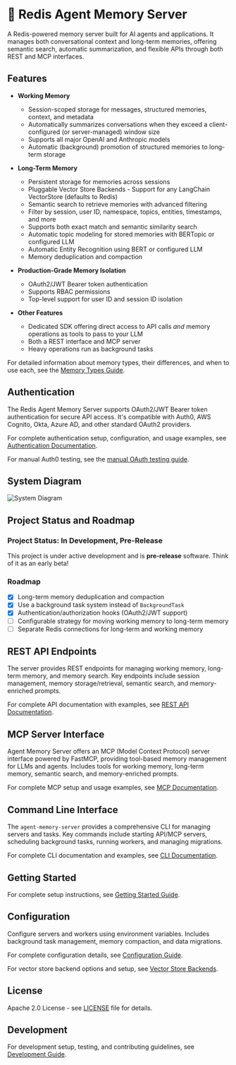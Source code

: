 # 🔮 Redis Agent Memory Server

A Redis-powered memory server built for AI agents and applications. It manages both conversational context and long-term memories, offering semantic search, automatic summarization, and flexible APIs through both REST and MCP interfaces.

## Features

- **Working Memory**

  - Session-scoped storage for messages, structured memories, context, and metadata
  - Automatically summarizes conversations when they exceed a client-configured (or server-managed) window size
  - Supports all major OpenAI and Anthropic models
  - Automatic (background) promotion of structured memories to long-term storage

- **Long-Term Memory**

  - Persistent storage for memories across sessions
  - Pluggable Vector Store Backends - Support for any LangChain VectorStore (defaults to Redis)
  - Semantic search to retrieve memories with advanced filtering
  - Filter by session, user ID, namespace, topics, entities, timestamps, and more
  - Supports both exact match and semantic similarity search
  - Automatic topic modeling for stored memories with BERTopic or configured LLM
  - Automatic Entity Recognition using BERT or configured LLM
  - Memory deduplication and compaction

- **Production-Grade Memory Isolation**
  - OAuth2/JWT Bearer token authentication
  - Supports RBAC permissions
  - Top-level support for user ID and session ID isolation

- **Other Features**
  - Dedicated SDK offering direct access to API calls _and_ memory operations as tools to pass to your LLM
  - Both a REST interface and MCP server
  - Heavy operations run as background tasks

For detailed information about memory types, their differences, and when to use each, see the [Memory Types Guide](docs/memory-types.md).

## Authentication

The Redis Agent Memory Server supports OAuth2/JWT Bearer token authentication for secure API access. It's compatible with Auth0, AWS Cognito, Okta, Azure AD, and other standard OAuth2 providers.

For complete authentication setup, configuration, and usage examples, see [Authentication Documentation](docs/authentication.md).

For manual Auth0 testing, see the [manual OAuth testing guide](manual_oauth_qa/README.md).

## System Diagram

![System Diagram](diagram.png)

## Project Status and Roadmap

### Project Status: In Development, Pre-Release

This project is under active development and is **pre-release** software. Think of it as an early beta!

### Roadmap

- [x] Long-term memory deduplication and compaction
- [x] Use a background task system instead of `BackgroundTask`
- [x] Authentication/authorization hooks (OAuth2/JWT support)
- [ ] Configurable strategy for moving working memory to long-term memory
- [ ] Separate Redis connections for long-term and working memory

## REST API Endpoints

The server provides REST endpoints for managing working memory, long-term memory, and memory search. Key endpoints include session management, memory storage/retrieval, semantic search, and memory-enriched prompts.

For complete API documentation with examples, see [REST API Documentation](docs/api.md).

## MCP Server Interface

Agent Memory Server offers an MCP (Model Context Protocol) server interface powered by FastMCP, providing tool-based memory management for LLMs and agents. Includes tools for working memory, long-term memory, semantic search, and memory-enriched prompts.

For complete MCP setup and usage examples, see [MCP Documentation](docs/mcp.md).

## Command Line Interface

The `agent-memory-server` provides a comprehensive CLI for managing servers and tasks. Key commands include starting API/MCP servers, scheduling background tasks, running workers, and managing migrations.

For complete CLI documentation and examples, see [CLI Documentation](docs/cli.md).

## Getting Started

For complete setup instructions, see [Getting Started Guide](docs/getting-started.md).

## Configuration

Configure servers and workers using environment variables. Includes background task management, memory compaction, and data migrations.

For complete configuration details, see [Configuration Guide](docs/configuration.md).

For vector store backend options and setup, see [Vector Store Backends](docs/vector-store-backends.md).

## License

Apache 2.0 License - see [LICENSE](LICENSE) file for details.

## Development

For development setup, testing, and contributing guidelines, see [Development Guide](docs/development.md).
